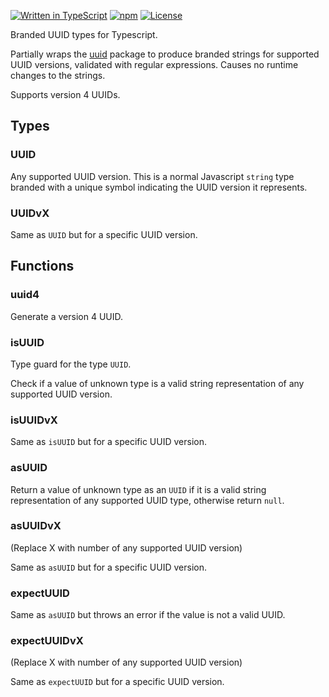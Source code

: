 [![Written in TypeScript](https://flat.badgen.net/badge/icon/TypeScript?icon=typescript&label)](http://www.typescriptlang.org/) [![npm](https://flat.badgen.net/npm/v/@mtti/uuid?icon=npm&label)](https://www.npmjs.com/package/@mtti/uuid) [![License](https://flat.badgen.net/github/license/mtti/uuid-ts)](https://github.com/mtti/uuid-ts/blob/master/LICENSE)

Branded UUID types for Typescript.

Partially wraps the [uuid](https://www.npmjs.com/package/uuid) package to produce branded strings for supported UUID versions, validated with regular expressions. Causes no runtime changes to the strings.

Supports version 4 UUIDs.

## Types

### UUID

Any supported UUID version. This is a normal Javascript `string` type branded with a unique symbol indicating the UUID version it represents.

### UUIDvX

Same as `UUID` but for a specific UUID version.

## Functions

### uuid4

Generate a version 4 UUID.

### isUUID

Type guard for the type `UUID`.

Check if a value of unknown type is a valid string representation of any supported UUID version.

### isUUIDvX

Same as `isUUID` but for a specific UUID version.

### asUUID

Return a value of unknown type as an `UUID` if it is a valid string representation of any supported UUID type, otherwise return `null`.

### asUUIDvX

(Replace X with number of any supported UUID version)

Same as `asUUID` but for a specific UUID version.

### expectUUID

Same as `asUUID` but throws an error if the value is not a valid UUID.

### expectUUIDvX

(Replace X with number of any supported UUID version)

Same as `expectUUID` but for a specific UUID version.
